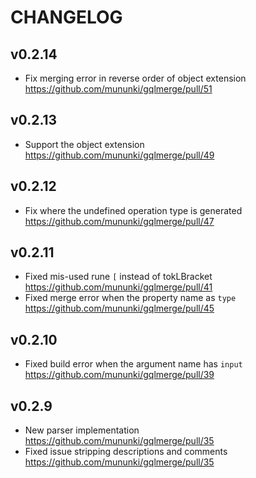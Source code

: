 # CHANGELOG

## v0.2.14

- Fix merging error in reverse order of object extension https://github.com/mununki/gqlmerge/pull/51

## v0.2.13

- Support the object extension https://github.com/mununki/gqlmerge/pull/49

## v0.2.12

- Fix where the undefined operation type is generated https://github.com/mununki/gqlmerge/pull/47

## v0.2.11

- Fixed mis-used rune `[` instead of tokLBracket https://github.com/mununki/gqlmerge/pull/41
- Fixed merge error when the property name as `type` https://github.com/mununki/gqlmerge/pull/45

## v0.2.10

- Fixed build error when the argument name has `input` https://github.com/mununki/gqlmerge/pull/39

## v0.2.9

- New parser implementation https://github.com/mununki/gqlmerge/pull/35
- Fixed issue stripping descriptions and comments https://github.com/mununki/gqlmerge/pull/35
